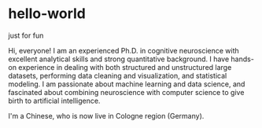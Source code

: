 # hello-world
just for fun

Hi, everyone!
I am an experienced Ph.D. in cognitive neuroscience with excellent analytical 
skills and strong quantitative background. I have hands-on experience in dealing 
with both structured and unstructured large datasets, performing data cleaning and visualization, and statistical 
modeling. I am passionate about machine learning and data science, and fascinated about combining
neuroscience with computer science to give birth to artificial intelligence.

I'm a Chinese, who is now live in Cologne region (Germany).
